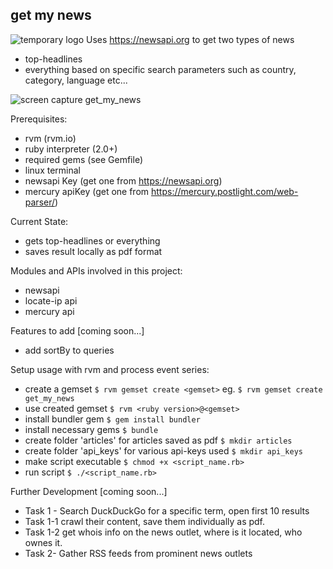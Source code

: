 ## get my news
![temporary logo](https://s2.gifyu.com/images/Peek-2018-10-29-00-13.gif "get_my_news temporary logo")
Uses https://newsapi.org to get two types of news
* top-headlines
* everything
based on specific search parameters such as country, category, language etc...

![screen capture get_my_news](https://s2.gifyu.com/images/Peek-2018-10-28-18-13.gif "Screen Sample runing the script")



Prerequisites:
* rvm (rvm.io)
* ruby interpreter (2.0+)
* required gems (see Gemfile)
* linux terminal
* newsapi Key (get one from https://newsapi.org)
* mercury apiKey (get one from https://mercury.postlight.com/web-parser/)

Current State:
* gets top-headlines or everything
* saves result locally as pdf format

Modules and APIs involved in this project:
* newsapi
* locate-ip api
* mercury api

Features to add [coming soon...]
* add sortBy to queries

Setup usage with rvm and process event series:
* create a gemset
`$ rvm gemset create <gemset>`
eg. `$ rvm gemset create get_my_news`
* use created gemset
`$ rvm <ruby version>@<gemset>`
* install bundler gem
`$ gem install bundler`
* install necessary gems
`$ bundle`
* create folder 'articles' for articles saved as pdf
`$ mkdir articles`
* create folder 'api_keys' for various api-keys used
`$ mkdir api_keys`
* make script executable
`$ chmod +x <script_name.rb>`
* run script
`$ ./<script_name.rb>`


Further Development [coming soon...]
* Task 1 - Search DuckDuckGo for a specific term, open first 10 results
* Task 1-1 crawl their content, save them individually as pdf.
* Task 1-2 get whois info on the news outlet, where is it located, who ownes it.
* Task 2- Gather RSS feeds from prominent news outlets
